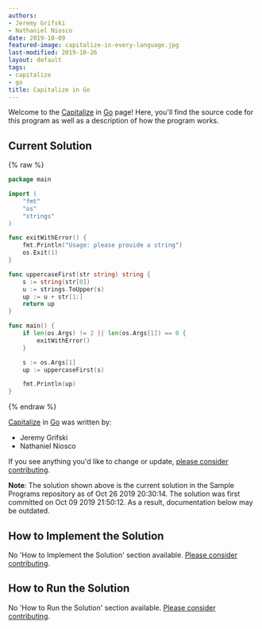 ```yaml
---
authors:
- Jeremy Grifski
- Nathaniel Niosco
date: 2019-10-09
featured-image: capitalize-in-every-language.jpg
last-modified: 2019-10-26
layout: default
tags:
- capitalize
- go
title: Capitalize in Go
---
```


Welcome to the [Capitalize](https://sampleprograms.io/projects/capitalize) in [Go](https://sampleprograms.io/languages/go) page! Here, you'll find the source code for this program as well as a description of how the program works.

## Current Solution

{% raw %}

```go
package main

import (
    "fmt"
    "os"
    "strings"
)

func exitWithError() {
    fmt.Println("Usage: please provide a string")
    os.Exit(1)
}

func uppercaseFirst(str string) string {
    s := string(str[0])
    u := strings.ToUpper(s)
    up := u + str[1:]
    return up
}

func main() {
    if len(os.Args) != 2 || len(os.Args[1]) == 0 {
        exitWithError()
    }

    s := os.Args[1]
    up := uppercaseFirst(s)

    fmt.Println(up)
}
```

{% endraw %}

[Capitalize](https://sampleprograms.io/projects/capitalize) in [Go](https://sampleprograms.io/languages/go) was written by:

- Jeremy Grifski
- Nathaniel Niosco

If you see anything you'd like to change or update, [please consider contributing](https://github.com/TheRenegadeCoder/sample-programs).

**Note**: The solution shown above is the current solution in the Sample Programs repository as of Oct 26 2019 20:30:14. The solution was first committed on Oct 09 2019 21:50:12. As a result, documentation below may be outdated.

## How to Implement the Solution

No 'How to Implement the Solution' section available. [Please consider contributing](https://github.com/TheRenegadeCoder/sample-programs-website).

## How to Run the Solution

No 'How to Run the Solution' section available. [Please consider contributing](https://github.com/TheRenegadeCoder/sample-programs-website).